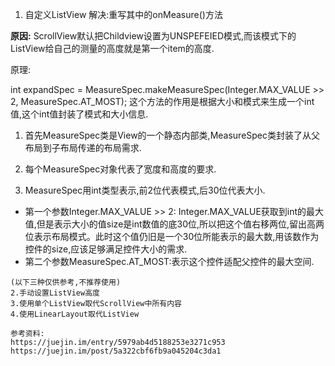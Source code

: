 1. 自定义ListView
   解决:重写其中的onMeasure()方法

**原因:**
ScrollView默认把Childview设置为UNSPEFEIED模式,而该模式下的ListView给自己的测量的高度就是第一个item的高度.

原理:

int expandSpec = MeasureSpec.makeMeasureSpec(Integer.MAX_VALUE >> 2, MeasureSpec.AT_MOST);
这个方法的作用是根据大小和模式来生成一个int值,这个int值封装了模式和大小信息.

1. 首先MeasureSpec类是View的一个静态内部类,MeasureSpec类封装了从父布局到子布局传递的布局需求.

2. 每个MeasureSpec对象代表了宽度和高度的要求.

3. MeasureSpec用int类型表示,前2位代表模式,后30位代表大小.

- 第一个参数Integer.MAX_VALUE >> 2:
  Integer.MAX_VALUE获取到int的最大值,但是表示大小的值size是int数值的底30位,所以把这个值右移两位,留出高两位表示布局模式。此时这个值仍旧是一个30位所能表示的最大数,用该数作为控件的size,应该足够满足控件大小的需求.
- 第二个参数MeasureSpec.AT_MOST:表示这个控件适配父控件的最大空间.

```
(以下三种仅供参考,不推荐使用)
2.手动设置ListView高度
3.使用单个ListView取代ScrollView中所有内容
4.使用LinearLayout取代ListView

参考资料:
https://juejin.im/entry/5979ab4d5188253e3271c953
https://juejin.im/post/5a322cbf6fb9a045204c3da1
```




